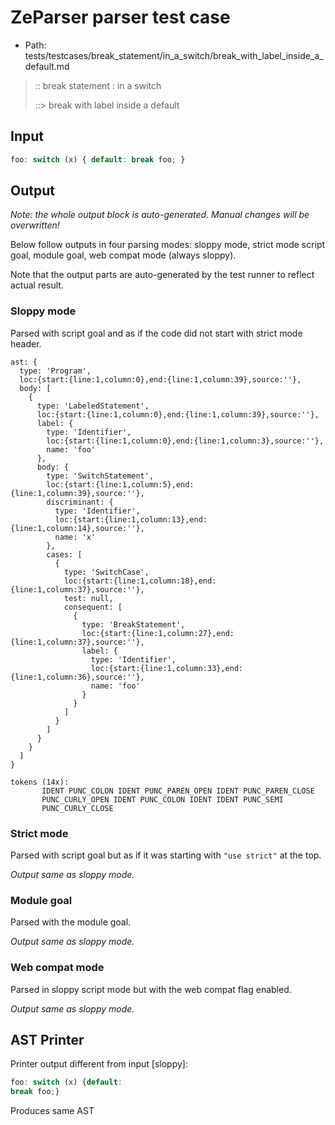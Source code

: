 # ZeParser parser test case

- Path: tests/testcases/break_statement/in_a_switch/break_with_label_inside_a_default.md

> :: break statement : in a switch
>
> ::> break with label inside a default

## Input

`````js
foo: switch (x) { default: break foo; }
`````

## Output

_Note: the whole output block is auto-generated. Manual changes will be overwritten!_

Below follow outputs in four parsing modes: sloppy mode, strict mode script goal, module goal, web compat mode (always sloppy).

Note that the output parts are auto-generated by the test runner to reflect actual result.

### Sloppy mode

Parsed with script goal and as if the code did not start with strict mode header.

`````
ast: {
  type: 'Program',
  loc:{start:{line:1,column:0},end:{line:1,column:39},source:''},
  body: [
    {
      type: 'LabeledStatement',
      loc:{start:{line:1,column:0},end:{line:1,column:39},source:''},
      label: {
        type: 'Identifier',
        loc:{start:{line:1,column:0},end:{line:1,column:3},source:''},
        name: 'foo'
      },
      body: {
        type: 'SwitchStatement',
        loc:{start:{line:1,column:5},end:{line:1,column:39},source:''},
        discriminant: {
          type: 'Identifier',
          loc:{start:{line:1,column:13},end:{line:1,column:14},source:''},
          name: 'x'
        },
        cases: [
          {
            type: 'SwitchCase',
            loc:{start:{line:1,column:18},end:{line:1,column:37},source:''},
            test: null,
            consequent: [
              {
                type: 'BreakStatement',
                loc:{start:{line:1,column:27},end:{line:1,column:37},source:''},
                label: {
                  type: 'Identifier',
                  loc:{start:{line:1,column:33},end:{line:1,column:36},source:''},
                  name: 'foo'
                }
              }
            ]
          }
        ]
      }
    }
  ]
}

tokens (14x):
       IDENT PUNC_COLON IDENT PUNC_PAREN_OPEN IDENT PUNC_PAREN_CLOSE
       PUNC_CURLY_OPEN IDENT PUNC_COLON IDENT IDENT PUNC_SEMI
       PUNC_CURLY_CLOSE
`````

### Strict mode

Parsed with script goal but as if it was starting with `"use strict"` at the top.

_Output same as sloppy mode._

### Module goal

Parsed with the module goal.

_Output same as sloppy mode._

### Web compat mode

Parsed in sloppy script mode but with the web compat flag enabled.

_Output same as sloppy mode._

## AST Printer

Printer output different from input [sloppy]:

````js
foo: switch (x) {default:
break foo;}
````

Produces same AST
